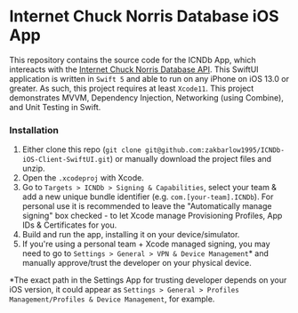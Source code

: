 # Internet Chuck Norris Database iOS App

This repository contains the source code for the ICNDb App, which intereacts with the [Internet Chuck Norris Database API](http://www.icndb.com/api/). This SwiftUI application is written in `Swift 5` and able to run on any iPhone on iOS 13.0 or greater. As such, this project requires at least `Xcode11`. This project demonstrates MVVM, Dependency Injection, Networking (using Combine), and Unit Testing in Swift. 

### Installation

1. Either clone this repo (`git clone git@github.com:zakbarlow1995/ICNDb-iOS-Client-SwiftUI.git`) or manually download the project files and unzip.
2. Open the `.xcodeproj` with Xcode.
3. Go to `Targets > ICNDb > Signing & Capabilities`, select your team & add a new unique bundle identifier (e.g. `com.[your-team].ICNDb`). For personal use it is recommended to leave the "Automatically manage signing" box checked - to let Xcode manage Provisioning Profiles, App IDs & Certificates for you.
4. Build and run the app, installing it on your device/simulator.
5. If you're using a personal team + Xcode managed signing, you may need to go to `Settings > General > VPN & Device Management`\* and manually approve/trust the developer on your physical device.



\*The exact path in the Settings App for trusting developer depends on your iOS version, it could appear as `Settings > General > Profiles Management/Profiles & Device Management`, for example.
